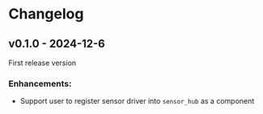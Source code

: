 # Changelog

## v0.1.0 - 2024-12-6

First release version

### Enhancements:

- Support user to register sensor driver into `sensor_hub` as a component